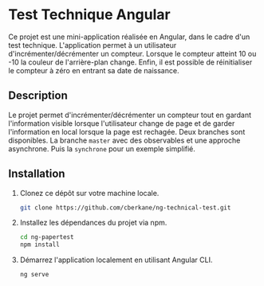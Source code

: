 # Test Technique Angular

Ce projet est une mini-application réalisée en Angular, dans le cadre d'un test technique. L'application permet à un utilisateur d'incrémenter/décrémenter un compteur. Lorsque le compteur atteint 10 ou -10 la couleur de l'arrière-plan change. Enfin, il est possible de réinitialiser le compteur à zéro en entrant sa date de naissance.

## Description

Le projet permet d'incrémenter/décrémenter un compteur tout en gardant l'information visible lorsque l'utilisateur change de page et de garder l'information en local lorsque la page est rechagée. Deux branches sont disponibles. La branche `master` avec des observables et une approche asynchrone. Puis la `synchrone` pour un exemple simplifié.

## Installation

1. Clonez ce dépôt sur votre machine locale.

   ```bash
   git clone https://github.com/cberkane/ng-technical-test.git
   ```

2. Installez les dépendances du projet via npm.

   ```bash
   cd ng-papertest
   npm install
   ```

3. Démarrez l'application localement en utilisant Angular CLI.

   ```bash
   ng serve
   ```
